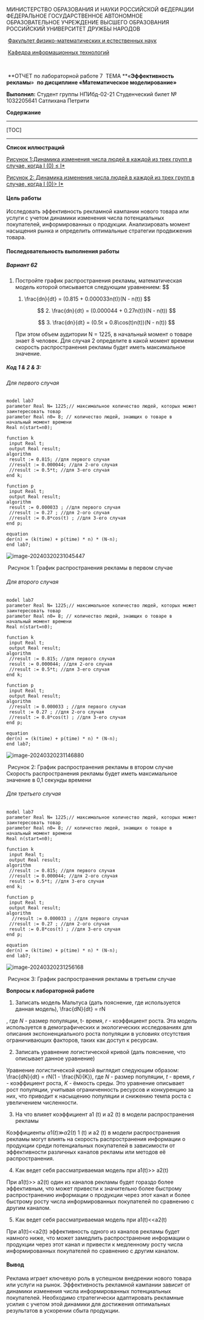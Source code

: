 

МИНИСТЕРСТВО ОБРАЗОВАНИЯ И НАУКИ РОССИЙСКОЙ ФЕДЕРАЦИИ ФЕДЕРАЛЬНОЕ ГОСУДАРСТВЕННОЕ АВТОНОМНОЕ ОБРАЗОВАТЕЛЬНОЕ УЧРЕЖДЕНИЕ ВЫСШЕГО ОБРАЗОВАНИЯ РОССИЙСКИЙ УНИВЕРСИТЕТ ДРУЖБЫ НАРОДОВ

​						<u>Факультет физико-математических и естественных наук</u>

​							<u>Кафедра информационных технологий</u>







​									



​								**ОТЧЕТ по лабораторной работе 7
​								ТЕМА **«**Эффективность рекламы**»
​						**по дисциплине «Математическое моделирование»**













**Выполнил:**
Студент группы НПИбд-02-21
Студенческий билет № 1032205641
Сатлихана Петрити  











**Содержание**

------

[TOC]



------

**Список иллюстраций**

[Рисунок 1:Динамика изменения числа людей в каждой из трех групп в случае, когда I (0) ≤ I*]()

[Рисунок 2: Динамика изменения числа людей в каждой из трех групп в случае, когда I (0)> I*]()







#### Цель работы

Исследовать эффективность рекламной кампании нового товара или услуги с учетом динамики изменения числа потенциальных покупателей, информированных о продукции. Анализировать момент насыщения рынка и определить оптимальные стратегии продвижения товара.

#### Последовательность выполнения работы

##### **Вариант 62**

1. Постройте график распространения рекламы, математическая модель которой описывается следующим уравнением:
   $$
   1. \frac{dn}{dt} = (0.815 + 0.000033n(t))(N - n(t))
   $$

   $$
   2. \frac{dn}{dt} = (0.000044 + 0.27n(t))(N - n(t))
   $$

   $$
   3. \frac{dn}{dt} = (0.5t + 0.8\cos(t)n(t))(N - n(t))
   $$

   При этом объем аудитории N = 1225, в начальный момент о товаре знает 8 человек. Для случая 2 определите в какой момент времени скорость распространения рекламы будет иметь максимальное значение.

##### Код 1 & 2 & 3:

###### Для первого случая

```
model lab7
parameter Real N= 1225;// максимальное количество людей, которых может заинтересовать товар
parameter Real n0= 8; // количество людей, знающих о товаре в начальный момент времени
Real n(start=n0);

function k
 input Real t;
 output Real result;
algorithm
 result := 0.815; //для первого случая
 //result := 0.000044; //для 2-ого случая
 //result := 0.5*t; //для 3-его случая
end k;

function p
 input Real t;
 output Real result;
algorithm
 result := 0.000033 ; //для первого случая
 //result := 0.27 ; //для 2-ого случая
 //result := 0.8*cos(t) ; //для 3-его случая
end p;

equation
der(n) = (k(time) + p(time) * n) * (N-n);
end lab7;

```

![image-20240320231045447](C:\Users\Acer\AppData\Roaming\Typora\typora-user-images\image-20240320231045447.png)

​		Рисунок 1: График распространения рекламы в первом случае

###### Для второго случая 

```
model lab7
parameter Real N= 1225;// максимальное количество людей, которых может заинтересовать товар
parameter Real n0= 8; // количество людей, знающих о товаре в начальный момент времени
Real n(start=n0);

function k
 input Real t;
 output Real result;
algorithm
 //result := 0.815; //для первого случая
 result := 0.000044; //для 2-ого случая
 //result := 0.5*t; //для 3-его случая
end k;

function p
 input Real t;
 output Real result;
algorithm
 //result := 0.000033 ; //для первого случая
 result := 0.27 ; //для 2-ого случая
 //result := 0.8*cos(t) ; //для 3-его случая
end p;

equation
der(n) = (k(time) + p(time) * n) * (N-n);
end lab7;
```

![image-20240320231146880](C:\Users\Acer\AppData\Roaming\Typora\typora-user-images\image-20240320231146880.png)

​	Рисунок 2: График распространения рекламы в втором случае
Скорость распространения рекламы будет иметь максимальное значение в 0,1 секунды времени

###### Для третьего случая

```
model lab7
parameter Real N= 1225;// максимальное количество людей, которых может заинтересовать товар
parameter Real n0= 8; // количество людей, знающих о товаре в начальный момент времени
Real n(start=n0);

function k
 input Real t;
 output Real result;
algorithm
 //result := 0.815; //для первого случая
 //result := 0.000044; //для 2-ого случая
 result := 0.5*t; //для 3-его случая
end k;

function p
 input Real t;
 output Real result;
algorithm
  //result := 0.000033 ; //для первого случая
 //result := 0.27 ; //для 2-ого случая
 result := 0.8*cos(t) ; //для 3-его случая
end p;

equation
der(n) = (k(time) + p(time) * n) * (N-n);
end lab7;
```



![image-20240320231256168](C:\Users\Acer\AppData\Roaming\Typora\typora-user-images\image-20240320231256168.png)

​		Рисунок 3: График распространения рекламы в третьем случае

**Вопросы к лабораторной работе**

1. Записать модель Мальтуса (дать пояснение, где используется данная модель), \frac{dN}{dt} = rN

, где *N* - размер популяции, t- время, *r* - коэффициент роста. Эта модель используется в демографических и экологических исследованиях для описания экспоненциального роста популяции в условиях отсутствия ограничивающих факторов, таких как доступ к ресурсам.

2. Записать уравнение логистической кривой (дать пояснение, что описывает данное уравнение)

Уравнение логистической кривой выглядит следующим образом: \frac{dN}{dt} = rN(1 - \frac{N}{K}), где *N* - размер популяции, *t* - время, *r* - коэффициент роста, *K* - ёмкость среды. Это уравнение описывает рост популяции, учитывая ограниченность ресурсов и конкуренцию за них, что приводит к насыщению популяции и снижению темпа роста с увеличением численности.

3. На что влияет коэффициент a1 (t) и  a2 (t) в модели распространения рекламы

Коэффициенты *α*1(*t*)≫*α*2(*t*) 1 (t) и  a2 (t) в модели распространения рекламы могут влиять на скорость распространения информации о продукции среди потенциальных покупателей в зависимости от эффективности различных каналов рекламы или методов её распространения.

4. Как ведет себя рассматриваемая модель при a1(t)>> a2(t)

При a1(t)>> a2(t) один из каналов рекламы будет гораздо более эффективным, что может привести к значительно более быстрому распространению информации о продукции через этот канал и более быстрому росту числа информированных покупателей по сравнению с другим каналом.

5. Как ведет себя рассматриваемая модель при a1(t)<<a2(t)

При a1(t)<<a2(t) эффективность одного из каналов рекламы будет намного ниже, что может замедлить распространение информации о продукции через этот канал и привести к медленному росту числа информированных покупателей по сравнению с другим каналом.

#### Вывод

Реклама играет ключевую роль в успешном внедрении нового товара или услуги на рынок. Эффективность рекламной кампании зависит от динамики изменения числа информированных потенциальных покупателей. Необходимо стратегически адаптировать рекламные усилия с учетом этой динамики для достижения оптимальных результатов в ускорении сбыта продукции.
